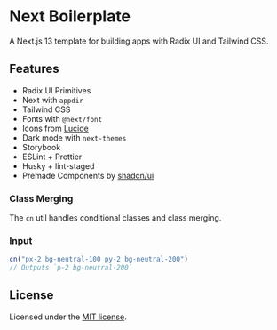 # Next Boilerplate

A Next.js 13 template for building apps with Radix UI and Tailwind CSS.

## Features

- Radix UI Primitives
- Next with `appdir`
- Tailwind CSS
- Fonts with `@next/font`
- Icons from [Lucide](https://lucide.dev)
- Dark mode with `next-themes`
- Storybook
- ESLint + Prettier
- Husky + lint-staged
- Premade Components by [shadcn/ui](https://ui.shadcn.com/)

### Class Merging

The `cn` util handles conditional classes and class merging.

### Input

```ts
cn("px-2 bg-neutral-100 py-2 bg-neutral-200")
// Outputs `p-2 bg-neutral-200`
```

## License

Licensed under the [MIT license](https://github.com/shadcn/ui/blob/main/LICENSE.md).
